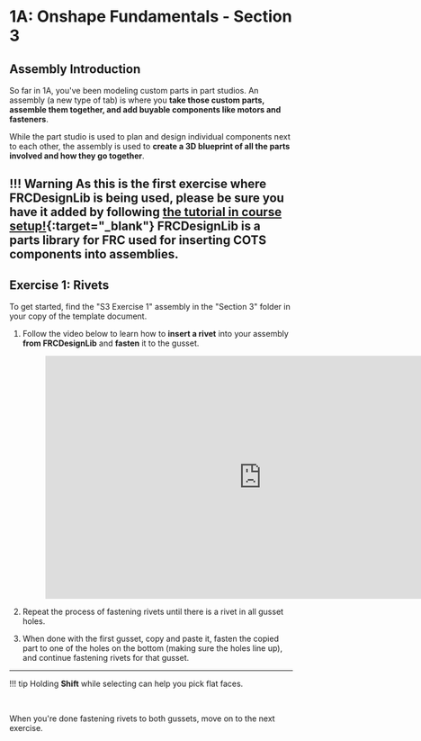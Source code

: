# 1A: Onshape Fundamentals - Section 3

## Assembly Introduction

So far in 1A, you've been modeling custom parts in part studios. An assembly (a new type of tab) is where you **take those custom parts, assemble them together, and add buyable components like motors and fasteners**. 

While the part studio is used to plan and design individual components next to each other, the assembly is used to **create a 3D blueprint of all the parts involved and how they go together**.

!!! Warning
    As this is the first exercise where FRCDesignLib is being used, please be sure you have it added by following [the tutorial in course setup!](../../course-setup/required-course-tools/part-library.md "Adding FRCDesignApp Tutorial Page"){:target="_blank"} FRCDesignLib is a parts library for FRC used for inserting COTS components into assemblies.
---

## Exercise 1: Rivets

To get started, find the "S3 Exercise 1" assembly in the "Section 3" folder in your copy of the template document. 

1. Follow the video below to learn how to **insert a rivet** into your assembly **from FRCDesignLib** and **fasten** it to the gusset.

    <figure>
        <iframe width="768" height="432" src="https://www.youtube.com/embed/kkZGQZb0buc" frameborder="0" allowfullscreen></iframe>
    </figure>

2. Repeat the process of fastening rivets until there is a rivet in all gusset holes.

3. When done with the first gusset, copy and paste it, fasten the copied part to one of the holes on the bottom (making sure the holes line up), and continue fastening rivets for that gusset.

---

!!! tip
    Holding **Shift** while selecting can help you pick flat faces.

<br>

When you're done fastening rivets to both gussets, move on to the next exercise.

<br>
